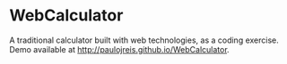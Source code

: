 # WebCalculator

A traditional calculator built with web technologies, as a coding exercise. Demo available at http://paulojreis.github.io/WebCalculator.
